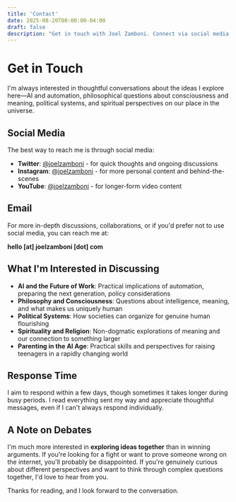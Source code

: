 ```yaml
---
title: 'Contact'
date: 2025-08-20T00:00:00-04:00
draft: false
description: "Get in touch with Joel Zamboni. Connect via social media or email for discussions about AI, philosophy, politics, and the future of human flourishing."
---
```


# Get in Touch

I'm always interested in thoughtful conversations about the ideas I explore here—AI and automation, philosophical questions about consciousness and meaning, political systems, and spiritual perspectives on our place in the universe.

## Social Media

The best way to reach me is through social media:

- **Twitter**: [@joelzamboni](https://twitter.com/joelzamboni) - for quick thoughts and ongoing discussions
- **Instagram**: [@joelzamboni](https://www.instagram.com/joelzamboni/) - for more personal content and behind-the-scenes
- **YouTube**: [@joelzamboni](https://www.youtube.com/@joelzamboni) - for longer-form video content

## Email

For more in-depth discussions, collaborations, or if you'd prefer not to use social media, you can reach me at:

**hello [at] joelzamboni [dot] com**

## What I'm Interested in Discussing

- **AI and the Future of Work**: Practical implications of automation, preparing the next generation, policy considerations
- **Philosophy and Consciousness**: Questions about intelligence, meaning, and what makes us uniquely human
- **Political Systems**: How societies can organize for genuine human flourishing
- **Spirituality and Religion**: Non-dogmatic explorations of meaning and our connection to something larger
- **Parenting in the AI Age**: Practical skills and perspectives for raising teenagers in a rapidly changing world

## Response Time

I aim to respond within a few days, though sometimes it takes longer during busy periods. I read everything sent my way and appreciate thoughtful messages, even if I can't always respond individually.

## A Note on Debates

I'm much more interested in **exploring ideas together** than in winning arguments. If you're looking for a fight or want to prove someone wrong on the internet, you'll probably be disappointed. If you're genuinely curious about different perspectives and want to think through complex questions together, I'd love to hear from you.

Thanks for reading, and I look forward to the conversation.